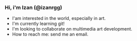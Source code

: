 ### Hi, i'm Izan (@izanrgg)

- I'am interested in the world, especially in art.
- I'm currently learning git!
- I'm looking to collaborate on multimedia art development.
- How to reach me: send me an email.
